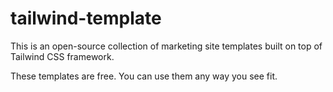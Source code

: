 # tailwind-template

This is an open-source collection of marketing site templates built on top of Tailwind
CSS framework.

These templates are free. You can use them any way you see fit.
